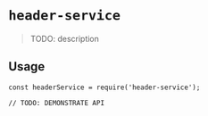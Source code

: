 # `header-service`

> TODO: description

## Usage

```
const headerService = require('header-service');

// TODO: DEMONSTRATE API
```
